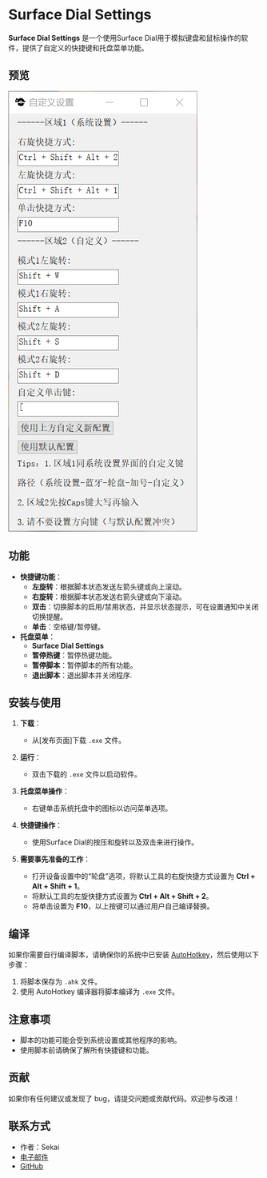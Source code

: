 # Surface Dial Settings

**Surface Dial Settings** 是一个使用Surface Dial用于模拟键盘和鼠标操作的软件，提供了自定义的快捷键和托盘菜单功能。

## 预览
![预览](./cn.png)

## 功能

- **快捷键功能**：
  - **左旋转**：根据脚本状态发送左箭头键或向上滚动。
  - **右旋转**：根据脚本状态发送右箭头键或向下滚动。
  - **双击**：切换脚本的启用/禁用状态，并显示状态提示，可在设置通知中关闭切换提醒。
  - **单击**：空格键/暂停键。
- **托盘菜单**：
  - **Surface Dial Settings**
  - **暂停热键**：暂停热键功能。
  - **暂停脚本**：暂停脚本的所有功能。
  - **退出脚本**：退出脚本并关闭程序.

## 安装与使用

1. **下载**：
   - 从[发布页面]下载 `.exe` 文件。

2. **运行**：
   - 双击下载的 `.exe` 文件以启动软件。

3. **托盘菜单操作**：
   - 右键单击系统托盘中的图标以访问菜单选项。

4. **快捷键操作**：
   - 使用Surface Dial的按压和旋转以及双击来进行操作。

5. **需要事先准备的工作**：
   - 打开设备设置中的“轮盘”选项，将默认工具的右旋快捷方式设置为 **Ctrl + Alt + Shift + 1**。
   - 将默认工具的左旋快捷方式设置为 **Ctrl + Alt + Shift + 2**。
   - 将单击设置为 **F10**，以上按键可以通过用户自己编译替换。

## 编译

如果你需要自行编译脚本，请确保你的系统中已安装 [AutoHotkey](https://www.autohotkey.com/)，然后使用以下步骤：

1. 将脚本保存为 `.ahk` 文件。
2. 使用 AutoHotkey 编译器将脚本编译为 `.exe` 文件。

## 注意事项

- 脚本的功能可能会受到系统设置或其他程序的影响。
- 使用脚本前请确保了解所有快捷键和功能。

## 贡献

如果你有任何建议或发现了 bug，请提交问题或贡献代码。欢迎参与改进！

## 联系方式

- 作者：Sekai
- [电子邮件](qq1973846900@gmail.com)
- [GitHub](https://github.com/Sekai219)
